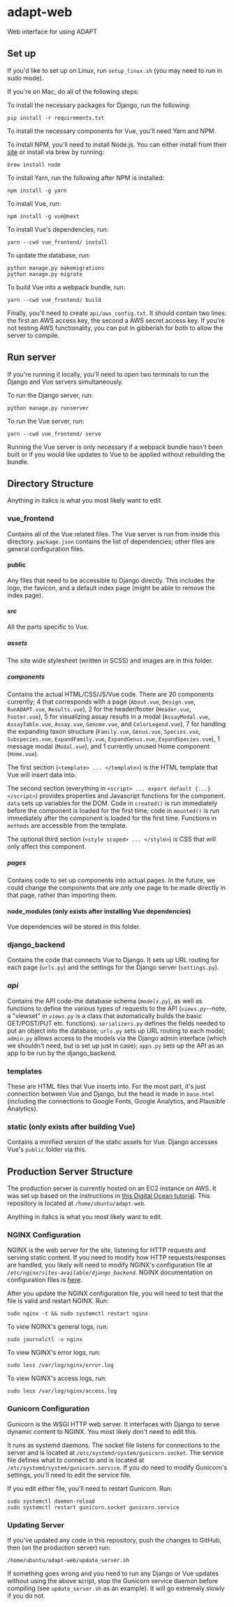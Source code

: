 # adapt-web
Web interface for using ADAPT

## Set up
If you'd like to set up on Linux, run `setup_linux.sh` (you may need to run in sudo mode). 

If you're on Mac, do all of the following steps:

To install the necessary packages for Django, run the following:
```
pip install -r requirements.txt
```

To install the necessary components for Vue, you'll need Yarn and NPM.

To install NPM, you'll need to install Node.js. You can either install from their [site](https://nodejs.org/en/download/) or install via brew by running:
```
brew install node
```

To install Yarn, run the following after NPM is installed:
```
npm install -g yarn
```

To install Vue, run:
```
npm install -g vue@next
```

To install Vue's dependencies, run:
```
yarn --cwd vue_frontend/ install
```

To update the database, run:
```
python manage.py makemigrations
python manage.py migrate
```

To build Vue into a webpack bundle, run:
```
yarn --cwd vue_frontend/ build
```

Finally, you'll need to create `api/aws_config.txt`. It should contain two lines: the first an AWS access key, the second a AWS secret access key. If you're not testing AWS functionality, you can put in gibberish for both to allow the server to compile.

## Run server

If you're running it locally, you'll need to open two terminals to run the Django and Vue servers simultaneously.

To run the Django server, run:
```
python manage.py runserver
```

To run the Vue server, run:
```
yarn --cwd vue_frontend/ serve
```
Running the Vue server is only necessary if a webpack bundle hasn't been built or if you would like updates to Vue to be applied without rebuilding the bundle.

## Directory Structure
Anything in italics is what you most likely want to edit.

### vue_frontend
Contains all of the Vue related files. The Vue server is run from inside this directory. `package.json` contains the list of dependencies; other files are general configuration files.

#### public
Any files that need to be accessible to Django directly. This includes the logo, the favicon, and a default index page (might be able to remove the index page).

#### *src*
All the parts specific to Vue.

##### assets
The site wide stylesheet (written in SCSS) and images are in this folder.

##### *components*
Contains the actual HTML/CSS/JS/Vue code. There are 20 components currently; 4 that corresponds with a page (`About.vue`, `Design.vue`, `RunADAPT.vue`, `Results.vue`), 2 for the header/footer (`Header.vue`, `Footer.vue`), 5 for visualizing assay results in a modal (`AssayModal.vue`, `AssayTable.vue`, `Assay.vue`, `Genome.vue`, and `ColorLegend.vue`), 7 for handling the expanding taxon structure (`Family.vue`, `Genus.vue`, `Species.vue`, `Subspecies.vue`, `ExpandFamily.vue`, `ExpandGenus.vue`, `ExpandSpecies.vue`), 1 message modal (`Modal.vue`), and 1 currently unused Home component (`Home.vue`).

The first section (`<template> ... </template>`) is the HTML template that Vue will insert data into.

The second section (everything in `<script> ... export default {...} </script>`) provides properties and Javascript functions for the component. `data` sets up variables for the DOM. Code in `created()` is run immediately before the component is loaded for the first time; code in `mounted()` is run immediately after the component is loaded for the first time. Functions in `methods` are accessible from the template.

The optional third section (`<style scoped> ... </style>`) is CSS that will only affect this component.

##### pages
Contains code to set up components into actual pages. In the future, we could change the components that are only one page to be made directly in that page, rather than importing them.

#### node_modules (only exists after installing Vue dependencies)
Vue dependencies will be stored in this folder.

### django_backend
Contains the code that connects Vue to Django. It sets up URL routing for each page (`urls.py`) and the settings for the Django server (`settings.py`).

### *api*
Contains the API code-the database schema (*`models.py`*), as well as functions to define the various types of requests to the API (*`views.py`*--note, a "viewset" in *`views.py`* is a class that automatically builds the basic GET/POST/PUT etc. functions). `serializers.py` defines the fields needed to put an object into the database; `urls.py` sets up URL routing to each model; `admin.py` allows access to the models via the Django admin interface (which we shouldn't need, but is set up just in case); `apps.py` sets up the API as an app to be run by the django_backend.

### templates
These are HTML files that Vue inserts into. For the most part, it's just connection between Vue and Django, but the head is made in `base.html` (including the connections to Google Fonts, Google Analytics, and Plausible Analytics).

### static (only exists after building Vue)
Contains a minified version of the static assets for Vue. Django accesses Vue's `public` folder via this.

## Production Server Structure
The production server is currently hosted on an EC2 instance on AWS. It was set up based on the instructions in [this Digital Ocean tutorial](https://www.digitalocean.com/community/tutorials/how-to-set-up-django-with-postgres-nginx-and-gunicorn-on-ubuntu-18-04). This repository is located at `/home/ubuntu/adapt-web`.

Anything in italics is what you most likely want to edit.

### NGINX Configuration
NGINX is the web server for the site, listening for HTTP requests and serving static content. If you need to modify how HTTP requests/responses are handled, you likely will need to modify NGINX's configuration file at *`/etc/nginx/sites-available/django_backend`*. NGINX documentation on configuration files is [here](https://docs.nginx.com/nginx/admin-guide/web-server/web-server/).

After you update the NGINX configuration file, you will need to test that the file is valid and restart NGINX. Run:
```
sudo nginx -t && sudo systemctl restart nginx
```

To view NGINX's general logs, run:
```
sudo journalctl -u nginx
```

To view NGINX's error logs, run:
```
sudo less /var/log/nginx/error.log
```

To view NGINX's access logs, run:
```
sudo less /var/log/nginx/access.log
```

### Gunicorn Configuration
Gunicorn is the WSGI HTTP web server. It interfaces with Django to serve dynamic content to NGINX. You most likely don't need to edit this.

It runs as systemd daemons. The socket file listens for connections to the server and is located at `/etc/systemd/system/gunicorn.socket`. The service file defines what to connect to and is located at `/etc/systemd/system/gunicorn.service`. If you do need to modify Gunicorn's settings, you'll need to edit the service file.

If you edit either file, you'll need to restart Gunicorn. Run:
```
sudo systemctl daemon-reload
sudo systemctl restart gunicorn.socket gunicorn.service
```

### Updating Server
If you've updated any code in this repository, push the changes to GitHub, then (on the production server) run:
```
/home/ubuntu/adapt-web/update_server.sh
```
If something goes wrong and you need to run any Django or Vue updates without using the above script, stop the Gunicorn service daemon before compiling (see `update_server.sh` as an example). It will go extremely slowly if you do not.
